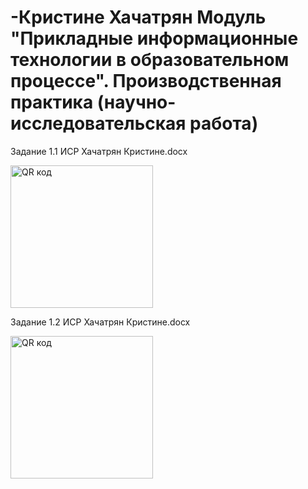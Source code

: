 # -Кристине Хачатрян Модуль "Прикладные информационные технологии в образовательном процессе". Производственная практика (научно-исследовательская работа)
Задание 1.1 ИСР Хачатрян Кристине.docx

<a href="http://qrcoder.ru" target="_blank"><img src="http://qrcoder.ru/code/?https%3A%2F%2Fgithub.com%2Fkristinekh1996%2F-250521-210621%2Fblob%2Fmain%2F%C7%E0%E4%E0%ED%E8%E5%25201.1%2520%C8%D1%D0%2520%D5%E0%F7%E0%F2%F0%FF%ED%2520%CA%F0%E8%F1%F2%E8%ED%E5.docx&4&0" width="228" height="228" border="0" title="QR код"></a>


Задание 1.2 ИСР Хачатрян Кристине.docx

<a href="http://qrcoder.ru" target="_blank"><img src="http://qrcoder.ru/code/?https%3A%2F%2Fgithub.com%2Fkristinekh1996%2F-250521-210621%2Fblob%2Fmain%2F%C7%E0%E4%E0%ED%E8%E5%25201.2%2520%C8%D1%D0%2520%D5%E0%F7%E0%F2%F0%FF%ED%2520%CA%F0%E8%F1%F2%E8%ED%E5.docx&4&0" width="228" height="228" border="0" title="QR код"></a>
